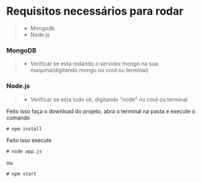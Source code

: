 # Requisitos necessários para rodar
  > * Mongodb
  > * Node.js

### MongoDB
  > * Verificar se esta rodando o servidor mongo na sua maquina(digitando mongo no cmd ou terminal)

### Node.js
  > * Verificar se esta tudo ok, digitando "node" no cmd ou terminal

Feito isso faça o download do projeto, abra o terminal na pasta e execute o comando
```
# npm install
```
Feito isso execute
```
# node app.js
```
ou
```
# npm start
```
